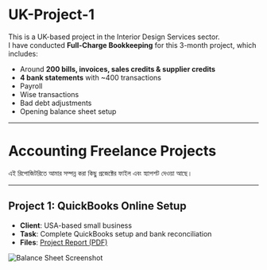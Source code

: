 # UK-Project-1
This is a UK-based project in the Interior Design Services sector.  
I have conducted **Full-Charge Bookkeeping** for this 3-month project, which includes:

- Around **200 bills, invoices, sales credits & supplier credits**
- **4 bank statements** with ~400 transactions
- Payroll
- Wise transactions
- Bad debt adjustments
- Opening balance sheet setup

---

# Accounting Freelance Projects
এই রিপোজিটরিতে আমার সম্পন্ন করা কিছু প্রজেক্টের ফাইল এবং স্ন্যাপশট দেওয়া আছে।

---

## Project 1: QuickBooks Online Setup
- **Client**: USA-based small business  
- **Task**: Complete QuickBooks setup and bank reconciliation  
- **Files**: [Project Report (PDF)](https://github.com/MainulEvan/UK-Project-1/blob/main/BalanceSheet%20(3).pdf)  

![Balance Sheet Screenshot](https://github.com/MainulEvan/UK-Project-1/blob/main/BalanceSheet%20(3).png)

 

